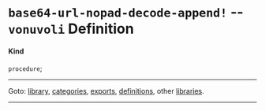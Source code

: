 

<a id='definition__vonuvoli__base64-url-nopad-decode-append_21'></a>

# `base64-url-nopad-decode-append!` -- `vonuvoli` Definition


<a id='definition__vonuvoli__base64-url-nopad-decode-append_21__kind'></a>

#### Kind

`procedure`;

----

Goto: [library](../../vonuvoli/_index.md#library__vonuvoli), [categories](../../vonuvoli/categories/_index.md#toc__vonuvoli__categories), [exports](../../vonuvoli/exports/_index.md#toc__vonuvoli__exports), [definitions](../../vonuvoli/definitions/_index.md#toc__vonuvoli__definitions), other [libraries](../../_libraries.md#toc__libraries).

----

